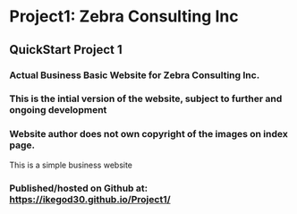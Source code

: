 # Project1: Zebra Consulting Inc

## QuickStart Project 1
### Actual Business Basic Website for Zebra Consulting Inc.
### This is the intial version of the website, subject to further and ongoing development
### Website author does not own copyright of the images on index page. 

This is a simple business website 

### Published/hosted on Github at: https://ikegod30.github.io/Project1/